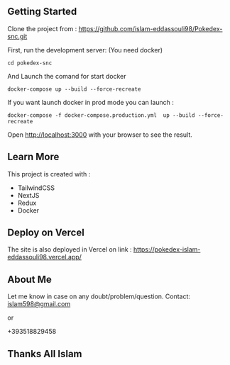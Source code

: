 ## Getting Started
Clone the project from : 
https://github.com/islam-eddassouli98/Pokedex-snc.git

First, run the development server: (You need docker)

```
cd pokedex-snc
```
And Launch the comand for start docker
```
docker-compose up --build --force-recreate   
```
If you want launch docker in prod mode you can launch : 
```
docker-compose -f docker-compose.production.yml  up --build --force-recreate  
```

Open [http://localhost:3000](http://localhost:3000) with your browser to see the result.


## Learn More
This project is created with :
- TailwindCSS
- NextJS
- Redux
- Docker

## Deploy on Vercel

The site is also deployed in Vercel on link : https://pokedex-islam-eddassouli98.vercel.app/

## About Me
Let me know in case on any doubt/problem/question.
Contact:
islam598@gmail.com

or

+393518829458

##  Thanks All Islam
